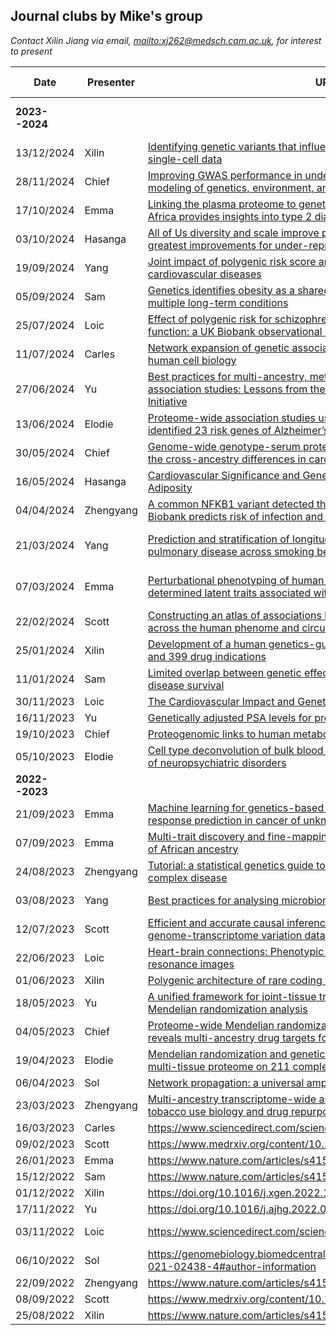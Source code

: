 ## Journal clubs by Mike's group

*Contact Xilin Jiang via email, <mailto:xj262@medsch.cam.ac.uk>, for interest to present*

   Date       | Presenter | URL                                                                           | Venue (Virtual/Hybrid)
--------------|-----------|-------------------------------------------------------------------------------|-------------------------
**2023--2024**| &nbsp;    | &nbsp;                                                                        | HLRI Meeting room 2.R034/Zoom
   13/12/2024 | Xilin     | [Identifying genetic variants that influence the abundance of cell states in single-cell data](https://www.nature.com/articles/s41588-024-01909-1) | **12:00-13:00pm**
   28/11/2024 | Chief     | [Improving GWAS performance in underrepresented groups by appropriate modeling of genetics, environment, and sociocultural factors](https://www.biorxiv.org/content/10.1101/2024.10.28.620716v1.full)
   17/10/2024 | Emma      | [Linking the plasma proteome to genetics in individuals from continental Africa provides insights into type 2 diabetes pathogenesis](https://www.medrxiv.org/content/10.1101/2024.09.16.24313728v1.full)
   03/10/2024 | Hasanga   | [All of Us diversity and scale improve polygenic prediction contextually with greatest improvements for under-represented populations](https://www.biorxiv.org/content/10.1101/2024.08.06.606846v1)
   19/09/2024 | Yang      | [Joint impact of polygenic risk score and lifestyles on early- and late-onset cardiovascular diseases](https://www.nature.com/articles/s41562-024-01923-7)
   05/09/2024 | Sam       | [Genetics identifies obesity as a shared risk factor for co-occurring multiple long-term conditions](https://www.medrxiv.org/content/10.1101/2024.07.10.24309772v1) | **11-12pm**
   25/07/2024 | Loic      | [Effect of polygenic risk for schizophrenia on cardiac structure and function: a UK Biobank observational study](https://www.thelancet.com/journals/lanpsy/article/PIIS2215-0366(22)00403-5/fulltext)
   11/07/2024 | Carles    | [Network expansion of genetic associations defines a pleiotropy map of human cell biology](https://www.nature.com/articles/s41588-023-01327-9) | 1.R058
   27/06/2024 | Yu        | [Best practices for multi-ancestry, meta-analytic transcriptome-wide association studies: Lessons from the Global Biobank Meta-analysis Initiative](https://www.cell.com/cell-genomics/fulltext/S2666-979X(22)00125-2)
   13/06/2024 | Elodie    | [Proteome-wide association studies using summary proteomic data identified 23 risk genes of Alzheimer’s disease](https://www.medrxiv.org/content/10.1101/2024.03.28.24305044v1) | 1.R058
   30/05/2024 | Chief     | [Genome-wide genotype-serum proteome mapping provides insights into the cross-ancestry differences in cardiometabolic disease susceptibility](https://www.nature.com/articles/s41467-023-36491-3)
   16/05/2024 | Hasanga   | [Cardiovascular Significance and Genetics of Epicardial and Pericardial Adiposity](https://jamanetwork.com/journals/jamacardiology/article-abstract/2816316)
   04/04/2024 | Zhengyang | [A common NFKB1 variant detected through antibody analysis in UK Biobank predicts risk of infection and allergy](https://www.cell.com/ajhg/fulltext/S0002-9297(23)00445-7)
   21/03/2024 | Yang      | [Prediction and stratification of longitudinal risk for chronic obstructive pulmonary disease across smoking behaviors](https://www.nature.com/articles/s41467-023-44047-8) | 1st floor meeting room/Zoom
   07/03/2024 | Emma      | [Perturbational phenotyping of human blood cells reveals genetically determined latent traits associated with subsets of common diseases](https://www.nature.com/articles/s41588-023-01600-x) | 1st floor meeting room / Zoom
   22/02/2024 | Scott     | [Constructing an atlas of associations between polygenic scores from across the human phenome and circulating metabolic biomarkers](https://elifesciences.org/articles/73951) | 1st floor meeting room
   25/01/2024 | Xilin     | [Development of a human genetics-guided priority score for 19,365 genes and 399 drug indications](https://www.nature.com/articles/s41588-023-01609-2)
   11/01/2024 | Sam       | [Limited overlap between genetic effects on disease susceptibility and disease survival](https://www.medrxiv.org/content/10.1101/2023.10.10.23296544v1)
   30/11/2023 | Loic      | [The Cardiovascular Impact and Genetics of Pericardial Adiposity](https://www.medrxiv.org/content/10.1101/2023.07.16.23292729v1)
   16/11/2023 | Yu        | [Genetically adjusted PSA levels for prostate cancer screening](https://www.nature.com/articles/s41591-023-02277-9)
   19/10/2023 | Chief     | [Proteogenomic links to human metabolic diseases](https://www.nature.com/articles/s42255-023-00753-7)
   05/10/2023 | Elodie    | [Cell type deconvolution of bulk blood RNA-Seq to reveal biological insights of neuropsychiatric disorders](https://www.biorxiv.org/content/10.1101/2023.05.24.542156v1)
**2022--2023**| &nbsp;    | &nbsp;                                                                        | Meeting room 2.R034/Zoom
   21/09/2023 | Emma      | [Machine learning for genetics-based classification and treatment response prediction in cancer of unknown primary](https://www.nature.com/articles/s41591-023-02482-6)
   07/09/2023 | Emma      | [Multi-trait discovery and fine-mapping of lipid loci in 125,000 individuals of African ancestry](https://www.nature.com/articles/s41467-023-41271-0)
   24/08/2023 | Zhengyang | [Tutorial: a statistical genetics guide to identifying HLA alleles driving complex disease](https://www.nature.com/articles/s41596-023-00853-4)
   03/08/2023 | Yang      | [Best practices for analysing microbiomes](https://www.nature.com/articles/s41579-018-0029-9) | Inouye Lab space/Zoom
   12/07/2023 | Scott     | [Efficient and accurate causal inference with hidden confounders from genome-transcriptome variation data](https://journals.plos.org/ploscompbiol/article?id=10.1371/journal.pcbi.1005703)
   22/06/2023 | Loic      | [Heart-brain connections: Phenotypic and genetic insights from magnetic resonance images](https://www.science.org/doi/10.1126/science.abn6598) | Meeting room 0.R097/Zoom
   01/06/2023 | Xilin     | [Polygenic architecture of rare coding variation across 394,783 exomes](https://www.nature.com/articles/s41586-022-05684-z)
   18/05/2023 | Yu        | [A unified framework for joint-tissue transcriptome-wide association and Mendelian randomization analysis](https://www.nature.com/articles/s41588-020-0706-2)
   04/05/2023 | Chief     | [Proteome-wide Mendelian randomization in global biobank meta-analysis reveals multi-ancestry drug targets for common diseases](https://doi.org/10.1016/j.xgen.2022.100195)
   19/04/2023 | Elodie    | [Mendelian randomization and genetic colocalization infer the effects of the multi-tissue proteome on 211 complex disease-related phenotypes](https://genomemedicine.biomedcentral.com/articles/10.1186/s13073-022-01140-9) | 1st floor/Zoom
   06/04/2023 | Sol       | [Network propagation: a universal amplifier of genetic associations](https://www.nature.com/articles/nrg.2017.38)
   23/03/2023 | Zhengyang | [Multi-ancestry transcriptome-wide association analyses yield insights into tobacco use biology and drug repurposing](https://www.nature.com/articles/s41588-022-01282-x)
   16/03/2023 | Carles    | <https://www.sciencedirect.com/science/article/pii/S2405471220305020?>
   09/02/2023 | Scott     | <https://www.medrxiv.org/content/10.1101/2023.01.07.23284293v3>               | Virtual
   26/01/2023 | Emma      | <https://www.nature.com/articles/s41591-021-01238-4>                          | Virtual
   15/12/2022 | Sam       | <https://www.nature.com/articles/s41588-022-01200-1>
   01/12/2022 | Xilin     | <https://doi.org/10.1016/j.xgen.2022.100190>
   17/11/2022 | Yu        | <https://doi.org/10.1016/j.ajhg.2022.09.010>                                  | Zoom
   03/11/2022 | Loic      | <https://www.sciencedirect.com/science/article/pii/S0735109722051634>         | Meeting room 0.R097
   06/10/2022 | Sol       | <https://genomebiology.biomedcentral.com/articles/10.1186/s13059-021-02438-4#author-information>
   22/09/2022 | Zhengyang | <https://www.nature.com/articles/s41588-022-01085-0#Abs1>
   08/09/2022 | Scott     | <https://www.medrxiv.org/content/10.1101/2022.08.16.22278868v1>
   25/08/2022 | Xilin     | <https://www.nature.com/articles/s41592-022-01540-0>
